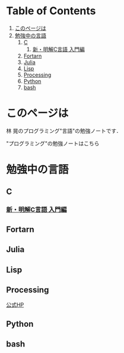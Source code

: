 
# Table of Contents

1.  [このページは](#org4e37044)
2.  [勉強中の言語](#org484c44d)
    1.  [C](#org89f9548)
        1.  [新・明解C言語 入門編](#orga79c4e2)
    2.  [Fortarn](#org55d2e69)
    3.  [Julia](#orgf949c4d)
    4.  [Lisp](#org558dbab)
    5.  [Processing](#org1bbd876)
    6.  [Python](#orgadb36e1)
    7.  [bash](#orgd180d6d)


<a id="org4e37044"></a>

# このページは

林 晃のプログラミング"言語"の勉強ノートです．

"プログラミング"の勉強ノートはこちら


<a id="org484c44d"></a>

# 勉強中の言語


<a id="org89f9548"></a>

## C


<a id="orga79c4e2"></a>

### [新・明解C言語 入門編](./C/meikai_nyuumon.md)


<a id="org55d2e69"></a>

## Fortarn


<a id="orgf949c4d"></a>

## Julia


<a id="org558dbab"></a>

## Lisp


<a id="org1bbd876"></a>

## Processing

[公式HP](http://www.generative-gestaltung.de/1/)


<a id="orgadb36e1"></a>

## Python


<a id="orgd180d6d"></a>

## bash


